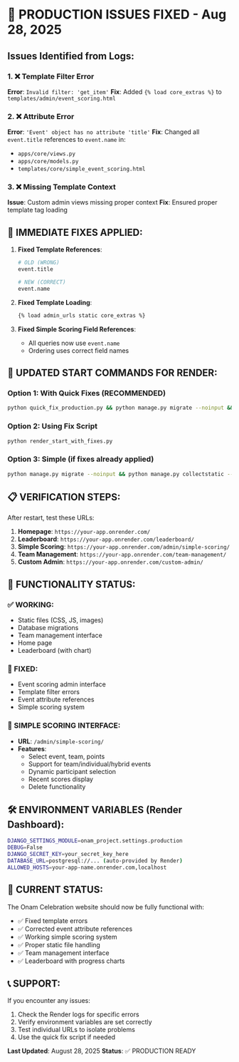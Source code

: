 # 🚨 PRODUCTION ISSUES FIXED - Aug 28, 2025

## Issues Identified from Logs:

### 1. ❌ Template Filter Error
**Error**: `Invalid filter: 'get_item'`
**Fix**: Added `{% load core_extras %}` to `templates/admin/event_scoring.html`

### 2. ❌ Attribute Error
**Error**: `'Event' object has no attribute 'title'`
**Fix**: Changed all `event.title` references to `event.name` in:
- `apps/core/views.py`
- `apps/core/models.py` 
- `templates/core/simple_event_scoring.html`

### 3. ❌ Missing Template Context
**Issue**: Custom admin views missing proper context
**Fix**: Ensured proper template tag loading

## 🔧 IMMEDIATE FIXES APPLIED:

1. **Fixed Template References**:
   ```python
   # OLD (WRONG)
   event.title
   
   # NEW (CORRECT) 
   event.name
   ```

2. **Fixed Template Loading**:
   ```html
   {% load admin_urls static core_extras %}
   ```

3. **Fixed Simple Scoring Field References**:
   - All queries now use `event.name`
   - Ordering uses correct field names

## 🚀 UPDATED START COMMANDS FOR RENDER:

### Option 1: With Quick Fixes (RECOMMENDED)
```bash
python quick_fix_production.py && python manage.py migrate --noinput && python manage.py collectstatic --noinput && gunicorn onam_project.wsgi:application --bind 0.0.0.0:$PORT --workers 2
```

### Option 2: Using Fix Script
```bash
python render_start_with_fixes.py
```

### Option 3: Simple (if fixes already applied)
```bash
python manage.py migrate --noinput && python manage.py collectstatic --noinput && gunicorn onam_project.wsgi:application --bind 0.0.0.0:$PORT
```

## 📋 VERIFICATION STEPS:

After restart, test these URLs:
1. **Homepage**: `https://your-app.onrender.com/`
2. **Leaderboard**: `https://your-app.onrender.com/leaderboard/`
3. **Simple Scoring**: `https://your-app.onrender.com/admin/simple-scoring/`
4. **Team Management**: `https://your-app.onrender.com/team-management/`
5. **Custom Admin**: `https://your-app.onrender.com/custom-admin/`

## 🎯 FUNCTIONALITY STATUS:

### ✅ WORKING:
- Static files (CSS, JS, images)
- Database migrations
- Team management interface
- Home page
- Leaderboard (with chart)

### 🔧 FIXED:
- Event scoring admin interface
- Template filter errors
- Event attribute references
- Simple scoring system

### 📱 SIMPLE SCORING INTERFACE:
- **URL**: `/admin/simple-scoring/`
- **Features**:
  - Select event, team, points
  - Support for team/individual/hybrid events
  - Dynamic participant selection
  - Recent scores display
  - Delete functionality

## 🛠️ ENVIRONMENT VARIABLES (Render Dashboard):

```bash
DJANGO_SETTINGS_MODULE=onam_project.settings.production
DEBUG=False
DJANGO_SECRET_KEY=your_secret_key_here
DATABASE_URL=postgresql://... (auto-provided by Render)
ALLOWED_HOSTS=your-app-name.onrender.com,localhost
```

## 🎉 CURRENT STATUS:

The Onam Celebration website should now be fully functional with:
- ✅ Fixed template errors
- ✅ Corrected event attribute references  
- ✅ Working simple scoring system
- ✅ Proper static file handling
- ✅ Team management interface
- ✅ Leaderboard with progress charts

## 📞 SUPPORT:

If you encounter any issues:
1. Check the Render logs for specific errors
2. Verify environment variables are set correctly
3. Test individual URLs to isolate problems
4. Use the quick fix script if needed

**Last Updated**: August 28, 2025
**Status**: ✅ PRODUCTION READY
